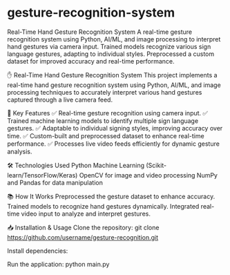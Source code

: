 # gesture-recognition-system
Real-Time Hand Gesture Recognition System A real-time gesture recognition system using Python, AI/ML, and image processing to interpret hand gestures via camera input. Trained models recognize various sign language gestures, adapting to individual styles. Preprocessed a custom dataset for improved accuracy and real-time performance.

✋ Real-Time Hand Gesture Recognition System
This project implements a real-time hand gesture recognition system using Python, AI/ML, and image processing techniques to accurately interpret various hand gestures captured through a live camera feed.

🚀 Key Features
✅ Real-time gesture recognition using camera input.
✅ Trained machine learning models to identify multiple sign language gestures.
✅ Adaptable to individual signing styles, improving accuracy over time.
✅ Custom-built and preprocessed dataset to enhance real-time performance.
✅ Processes live video feeds efficiently for dynamic gesture analysis.

🛠️ Technologies Used
Python
Machine Learning (Scikit-learn/TensorFlow/Keras)
OpenCV for image and video processing
NumPy and Pandas for data manipulation

📚 How It Works
Preprocessed the gesture dataset to enhance accuracy.
Trained models to recognize hand gestures dynamically.
Integrated real-time video input to analyze and interpret gestures.

📥 Installation & Usage
Clone the repository:
git clone https://github.com/username/gesture-recognition.git

Install dependencies:

Run the application:
python main.py
